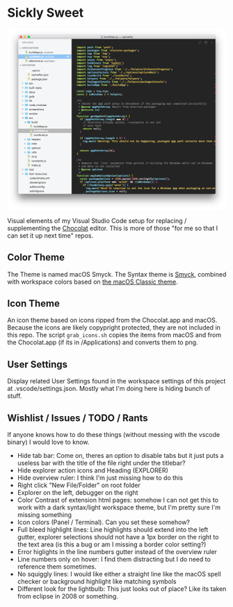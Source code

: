 # Sickly Sweet

![](screenshot.png)

Visual elements of my Visual Studio Code setup for replacing / supplementing the [Chocolat](https://chocolatapp.com) editor. This is more of those "for me so that I can set it up next time" repos.

## Color Theme

The Theme is named macOS Smyck. The Syntax theme is [Smyck](http://color.smyck.org), combined with workspace colors based on [the macOS Classic theme](https://marketplace.visualstudio.com/items?itemName=nkjoep.mac-classic-theme).
 
## Icon Theme

An icon theme based on icons ripped from the Chocolat.app and macOS. Because the icons are likely copypright protected, they are not included in this repo. The script `grab_icons.sh` copies the items from macOS and from the Chocolat.app (if its in /Applications) and converts them to png.

## User Settings

Display related User Settings found in the workspace settings of this project at .vscode/settings.json. Mostly what I'm doing here is hiding bunch of stuff.

## Wishlist / Issues / TODO / Rants

If anyone knows how to do these things (without messing with the vscode binary) I would love to know.

- Hide tab bar: Come on, theres an option to disable tabs but it just puts a useless bar with the title of the file right under the titlebar?
- Hide explorer action icons and Heading (EXPLORER)
- Hide overview ruler: I think I'm just missing how to do this
- Right click "New File/Folder" on root folder
- Explorer on the left, debugger on the right
- Color Contrast of extension html pages: somehow I can not get this to work with a dark syntax/light workspace theme, but I'm pretty sure I'm missing something
- Icon colors (Panel / Terminal). Can you set these somehow?
- Full bleed highlight lines: Line highlights should extend into the left gutter, explorer selections should not have a 1px border on the right to the text area (is this a bug or am I missing a border color setting?)
- Error higlights in the line numbers gutter instead of the overview ruler
- Line numbers only on hover: I find them distracting but I do need to reference them sometimes.
- No squiggly lines: I would like either a straight line like the macOS spell checker or background highlight like matching symbols
- Different look for the lightbulb: This just looks out of place? Like its taken from eclipse in 2008 or something.